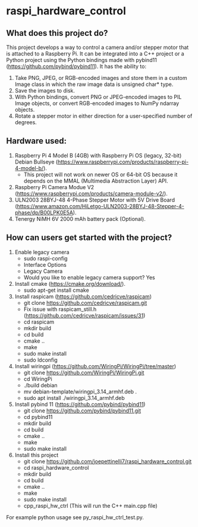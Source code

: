 # raspi_hardware_control

## What does this project do?
This project develops a way to control a camera and/or stepper motor that is attached to a Raspberry Pi. It can be integrated into a C++ project or a Python project using the Python bindings made with pybind11 (https://github.com/pybind/pybind11). It has the ability to:
1. Take PNG, JPEG, or RGB-encoded images and store them in a custom Image class in which the raw image data is unsigned char* type.
2. Save the images to disk.
3. With Python bindings, convert PNG or JPEG-encoded images to PIL Image objects, or convert RGB-encoded images to NumPy ndarray objects.
4. Rotate a stepper motor in either direction for a user-specified number of degrees.

## Hardware used:
1. Raspberry Pi 4 Model B (4GB) with Raspberry Pi OS (legacy, 32-bit) Debian Bullseye (https://www.raspberrypi.com/products/raspberry-pi-4-model-b/).
     - This project will not work on newer OS or 64-bit OS because it depends on the MMAL (Multimedia Abstraction Layer) API.
3. Raspberry Pi Camera Modue V2 (https://www.raspberrypi.com/products/camera-module-v2/).
4. ULN2003 28BYJ-48 4-Phase Stepper Motor with 5V Drive Board (https://www.amazon.com/HiLetgo-ULN2003-28BYJ-48-Stepper-4-phase/dp/B00LPK0E5A).
5. Tenergy NiMH 6V 2000 mAh battery pack (Optional).

## How can users get started with the project?
1. Enable legacy camera
     - sudo raspi-config
     - Interface Options
     - Legacy Camera
     - Would you like to enable legacy camera support? Yes
2. Install cmake (https://cmake.org/download/).
     - sudo apt-get install cmake
3. Install raspicam (https://github.com/cedricve/raspicam)
     - git clone https://github.com/cedricve/raspicam.git
     - Fix issue with raspicam_still.h (https://github.com/cedricve/raspicam/issues/31)
     - cd raspicam
     - mkdir build
     - cd build
     - cmake ..
     - make
     - sudo make install
     - sudo ldconfig
3. Install wiringpi (https://github.com/WiringPi/WiringPi/tree/master)
     - git clone https://github.com/WiringPi/WiringPi.git
     - cd WiringPi
     - ./build debian
     - mv debian-template/wiringpi_3.14_armhf.deb .
     - sudo apt install ./wiringpi_3.14_armhf.deb
5. Install pybind 11 (https://github.com/pybind/pybind11)
     - git clone https://github.com/pybind/pybind11.git
     - cd pybind11
     - mkdir build
     - cd build
     - cmake ..
     - make
     - sudo make install
6. Install this project
     - git clone https://github.com/joepettinelli7/raspi_hardware_control.git
     - cd raspi_hardware_control
     - mkdir build
     - cd build
     - cmake ..
     - make
     - sudo make install
     - cpp_raspi_hw_ctrl (This will run the C++ main.cpp file)

For example python usage see py_raspi_hw_ctrl_test.py.
